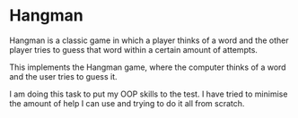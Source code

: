 # Hangman
Hangman is a classic game in which a player thinks of a word and the other player tries to guess that word within a certain amount of attempts.

This implements the Hangman game, where the computer thinks of a word and the user tries to guess it. 

I am doing this task to put my OOP skills to the test. I have tried to minimise the amount of help I can use and trying to do it all from scratch.
